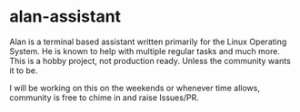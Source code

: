# alan-assistant
Alan is a terminal based assistant written primarily for the Linux Operating System. He is known to help with multiple regular tasks and much more. This is a hobby project, not production ready. Unless the community wants it to be.

I will be working on this on the weekends or whenever time allows, community is free to chime in and raise Issues/PR.
